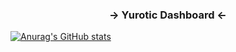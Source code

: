 <h3 align="center">→ Yurotic Dashboard ←</h3>

[![Anurag's GitHub stats](https://github-readme-stats.vercel.app/api?username=shallow-zzt)](https://github.com/anuraghazra/github-readme-stats)
